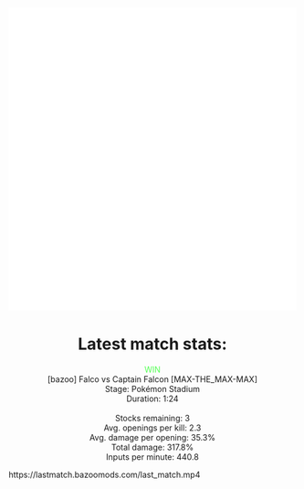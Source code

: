 <div align="center">
    <img src="https://github.com/nachoverdon/nachoverdon/blob/master/profile.svg" width="838" height="530"/>
<!--START_SECTION:slippi_stats-->
<div>
<h1>Latest match stats:</h1>
<p>
<span style="color: #5f5;">WIN</span>
<br>
<span>[bazoo] Falco vs Captain Falcon [MAX-THE_MAX-MAX]</span>
<br>
<span>Stage: Pokémon Stadium</span>
<br>
<span>Duration: 1:24</span>
<br>
<br>
<span>Stocks remaining: 3</span><br>
<span>Avg. openings per kill: 2.3</span>
<br>
<span>Avg. damage per opening: 35.3%</span>
<br>
<span>Total damage: 317.8%</span>
<br>
<span>Inputs per minute: 440.8</span>
<br>
</p>
</div>
<!--END_SECTION:slippi_stats-->
</div>
https://lastmatch.bazoomods.com/last_match.mp4
